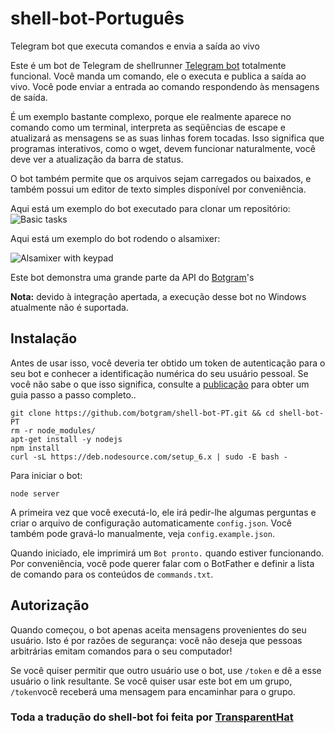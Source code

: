 # shell-bot-Português
Telegram bot que executa comandos e envia a saída ao vivo

Este é um bot de Telegram de shellrunner [Telegram bot][] totalmente funcional. 
Você manda um comando, ele o executa e publica a saída ao vivo. 
Você pode enviar a entrada ao comando respondendo às mensagens de saída.

É um exemplo bastante complexo, porque ele realmente aparece no comando como um terminal, interpreta as seqüências de escape e atualizará as mensagens se as suas linhas forem tocadas. 
Isso significa que programas interativos, como o wget, devem funcionar naturalmente, você deve ver a atualização da barra de status.

O bot também permite que os arquivos sejam carregados ou baixados, e também possui um editor de texto simples disponível por conveniência.

Aqui está um exemplo do bot executado para clonar um repositório:
![Basic tasks](http://i.imgur.com/Xxtoe4G.png)

Aqui está um exemplo do bot rodendo o alsamixer:

![Alsamixer with keypad](http://i.imgur.com/j8aXFLd.png)

Este bot demonstra uma grande parte da API do [Botgram][]'s

**Nota:** devido à integração apertada, a execução desse bot no Windows atualmente não é suportada.

## Instalação

Antes de usar isso, você deveria ter obtido um token de autenticação para o seu bot e conhecer a identificação numérica do seu usuário pessoal. Se você não sabe o que isso significa, consulte a [publicação][] para obter um guia passo a passo completo..

~~~
git clone https://github.com/botgram/shell-bot-PT.git && cd shell-bot-PT
rm -r node_modules/
apt-get install -y nodejs
npm install
curl -sL https://deb.nodesource.com/setup_6.x | sudo -E bash -
~~~

Para iniciar o bot:

~~~
node server
~~~

A primeira vez que você executá-lo, ele irá pedir-lhe algumas perguntas e criar o arquivo de configuração automaticamente  `config.json`. Você também pode gravá-lo manualmente, veja `config.example.json`.

Quando iniciado, ele imprimirá um  `Bot pronto.` quando estiver funcionando. Por conveniência, você pode querer falar com o BotFather e definir a lista de comando para os conteúdos de `commands.txt`.


## Autorização

Quando começou, o bot apenas aceita mensagens provenientes do seu usuário. Isto é por razões de segurança: você não deseja que pessoas arbitrárias emitam comandos para o seu computador!

Se você quiser permitir que outro usuário use o bot, use `/token` e dê a esse usuário o link resultante. Se você quiser usar este bot em um grupo,
`/token`você receberá uma mensagem para encaminhar para o grupo.

### Toda a tradução do shell-bot foi feita por [TransparentHat][]
[TransparentHat]: https://t.me/hostkilled
[Telegram bot]: https://core.telegram.org/bots
[Botgram]: https://botgram.js.org
[publicação]: https://jmendeth.com/blog/telegram-shell-bot/
